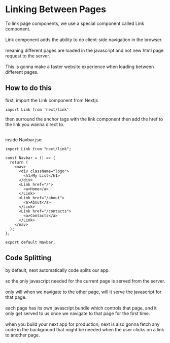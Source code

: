 # Linking Between Pages

To link page components, we use a special component called Link component.
<br><br>
Link component adds the ability to do client-side navigation
in the browser.
<br><br>
meaning different pages are loaded in the javascript
and not new html page request to the server.
<br><br>
This is gonna make a faster website experience when loading between different pages.

## How to do this

first, import the Link component from Nextjs

```
import Link from 'next/link'
```

then surround the anchor tags with the link component then add the href to the link you wanna direct to.

<br>
inside Navbar.jsx:

```
import Link from "next/link";

const Navbar = () => {
  return (
    <nav>
      <div className="logo">
        <h1>My List</h1>
      </div>
      <Link href="/">
        <a>Home</a>
      </Link>
      <Link href="/about">
        <a>About</a>
      </Link>
      <Link href="/contacts">
        <a>Contacts</a>
      </Link>
    </nav>
  );
};

export default Navbar;
```

## Code Splitting

by default, next automatically code splits our app.<br><br>
so the only javascript needed
for the current page is served from the server.<br><br> only will when we navigate to the other page, will it serve the javascript for that page.
<br><br>
each page has its own javascript bundle which controls that page, and it only get served to us
once we navigate to that page for the first time.
<br><br>
when you build your next app for production, next is also gonna fetch any code in the background
that might be needed when the user
clicks on a link to another page.
